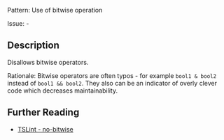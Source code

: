 Pattern: Use of bitwise operation

Issue: -

## Description

Disallows bitwise operators.  
  
Rationale: Bitwise operators are often typos - for example `bool1 & bool2` instead of `bool1 && bool2`. They also can be an indicator of overly clever code which decreases maintainability.

## Further Reading

* [TSLint - no-bitwise](https://palantir.github.io/tslint/rules/no-bitwise)